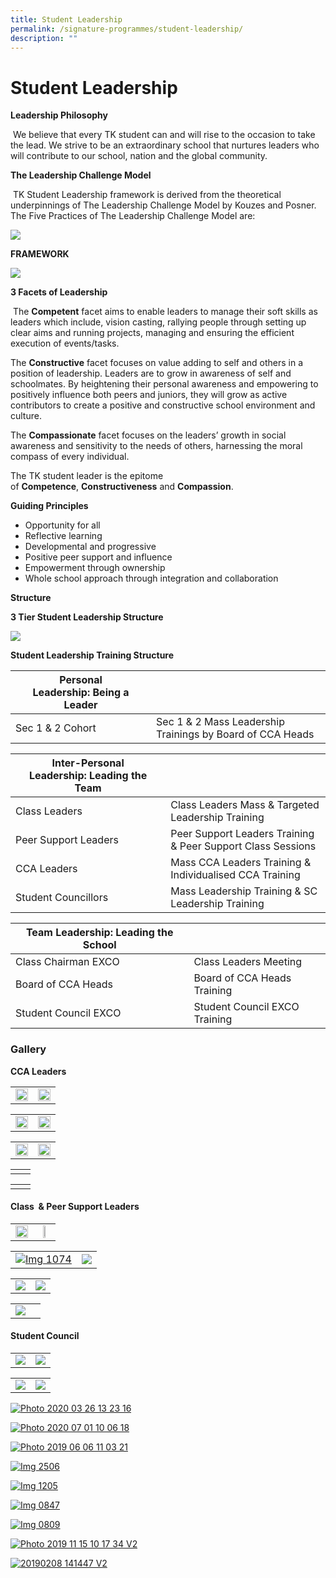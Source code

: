 ```yaml
---
title: Student Leadership
permalink: /signature-programmes/student-leadership/
description: ""
---
```

# Student Leadership

**Leadership Philosophy**

 We believe that every TK student can and will rise to the occasion to take the lead. We strive to be an extraordinary school that nurtures leaders who will contribute to our school, nation and the global community.

**The Leadership Challenge Model**

 TK Student Leadership framework is derived from the theoretical underpinnings of The Leadership Challenge Model by Kouzes and Posner. The Five Practices of The Leadership Challenge Model are:

![](/images/Signature%20Programmes/Student%20Leadership/leadership-challenge-model.jpg)

**FRAMEWORK**

![](/images/Signature%20Programmes/Student%20Leadership/framework.png)

**3 Facets of Leadership**

 The **Competent** facet aims to enable leaders to manage their soft skills as leaders which include, vision casting, rallying people through setting up clear aims and running projects, managing and ensuring the efficient execution of events/tasks.

The **Constructive** facet focuses on value adding to self and others in a position of leadership. Leaders are to grow in awareness of self and schoolmates. By heightening their personal awareness and empowering to positively influence both peers and juniors, they will grow as active contributors to create a positive and constructive school environment and culture.

The **Compassionate** facet focuses on the leaders’ growth in social awareness and sensitivity to the needs of others, harnessing the moral compass of every individual.

The TK student leader is the epitome of **Competence**, **Constructiveness** and **Compassion**.

**Guiding Principles**

*   Opportunity for all
*   Reflective learning
*   Developmental and progressive
*   Positive peer support and influence
*   Empowerment through ownership
*   Whole school approach through integration and collaboration

**Structure**

**3 Tier Student Leadership Structure**

![](/images/Signature%20Programmes/Student%20Leadership/3-tier-Student-Leadership-Structure.png)

**Student Leadership Training Structure**

| Personal Leadership: **Being a Leader**  |   |
|---|---|
|  Sec 1 & 2 Cohort | Sec 1 & 2 Mass Leadership Trainings by Board of CCA Heads  |

|  Inter-Personal Leadership: **Leading the Team**                    |                                                             |
|----------------------|-------------------------------------------------------------|
| Class Leaders        | Class Leaders Mass & Targeted Leadership Training           |
| Peer Support Leaders | Peer Support Leaders Training & Peer Support Class Sessions |
| CCA Leaders          | Mass CCA Leaders Training & Individualised CCA Training     |
| Student Councillors  | Mass Leadership Training & SC Leadership Training           |

|  Team Leadership: **Leading the School**           |                               |
|----------------------|-------------------------------|
| Class Chairman EXCO  | Class Leaders Meeting         |
| Board of CCA Heads   | Board of CCA Heads Training   |
| Student Council EXCO | Student Council EXCO Training |

### **Gallery** 

**CCA Leaders**

|   |   |
|---|---|
| <a href="/images/Signature%20Programmes/Student%20Leadership/366-e1595236863306.jpg"> <img src="/images/Signature%20Programmes/Student%20Leadership/366-e1595236863306.jpg" style="width:100%"></a>  | <a href="/images/Signature%20Programmes/Student%20Leadership/IMG_2346.jpg"> <img src="/images/Signature%20Programmes/Student%20Leadership/IMG_2346.jpg" style="width:100%"></a>  |


|   |   |
|---|---|
| <a href="/images/Signature%20Programmes/Student%20Leadership/IMG_2473.jpg"> <img src="/images/Signature%20Programmes/Student%20Leadership/IMG_2473.jpg" style="width:100%"></a>  | <a href="/images/Signature%20Programmes/Student%20Leadership/IMG_2427.jpg"> <img src="/images/Signature%20Programmes/Student%20Leadership/IMG_2427.jpg" style="width:100%"></a>  |


|   |   |
|---|---|
| <a href="/images/Signature%20Programmes/Student%20Leadership/IMG_0929.jpg"> <img src="/images/Signature%20Programmes/Student%20Leadership/IMG_0929.jpg" style="width:100%"></a>  | <a href="/images/Signature%20Programmes/Student%20Leadership/IMG_0925.jpg"> <img src="/images/Signature%20Programmes/Student%20Leadership/IMG_0925.jpg" style="width:100%"></a>  |

|   |   |
|---|---|
|   |   |

|   |   |
|---|---|
|   |   |

  

#### Class  & Peer Support Leaders

|   |   |
|:---:|:---:|
| <a href="/images/Signature%20Programmes/Student%20Leadership/2C.jpeg"> <img src="/images/Signature%20Programmes/Student%20Leadership/2C.jpeg" style="width:100%"></a>  | <a href="/images/Signature%20Programmes/Student%20Leadership/IMG_0883.jpg"> <img src="/images/Signature%20Programmes/Student%20Leadership/IMG_0883.jpg" style="width:45%"></a>  |

 |   |   |
|---|---|
| [![Img 1074](/images/Signature%20Programmes/Student%20Leadership/IMG_1074.jpg)](/images/Signature%20Programmes/Student%20Leadership/IMG_1074.jpg) | [![](/images/Signature%20Programmes/Student%20Leadership/IMG_2353.jpg)](/images/Signature%20Programmes/Student%20Leadership/IMG_2353.jpg)  | 

 |   |   |
|---|---|
| [![](/images/Signature%20Programmes/Student%20Leadership/IMG_2371.jpg)](/images/Signature%20Programmes/Student%20Leadership/IMG_2371.jpg) | [![](/images/Signature%20Programmes/Student%20Leadership/IMG_2392.jpg)](/images/Signature%20Programmes/Student%20Leadership/IMG_2392.jpg)  | 
  
 |   |   |
|---|---|
| [![](/images/Signature%20Programmes/Student%20Leadership/IMG_2396.jpg)](/images/Signature%20Programmes/Student%20Leadership/IMG_2396.jpg) |  | 

#### Student Council

 |   |   |
|---|---|
| [![](/images/Signature%20Programmes/Student%20Leadership/EXCO-2021-2022-scaled.jpg)](/images/Signature%20Programmes/Student%20Leadership/EXCO-2021-2022-scaled.jpg) | [![](/images/Signature%20Programmes/Student%20Leadership/SC-2019-v2.jpg)](/images/Signature%20Programmes/Student%20Leadership/SC-2019-v2.jpg)  | 

 |   |   |
|---|---|
| [![](/images/Signature%20Programmes/Student%20Leadership/PHOTO-2020-03-26-13-23-16.jpg)](/images/Signature%20Programmes/Student%20Leadership/PHOTO-2020-03-26-13-23-16.jpg) | [![](/images/Signature%20Programmes/Student%20Leadership/PHOTO-2020-07-01-10-06-18.jpg)](/images/Signature%20Programmes/Student%20Leadership/PHOTO-2020-07-01-10-06-18.jpg)  | 

[![Photo 2020 03 26 13 23 16](https://tanjongkatongsec.moe.edu.sg/wp-content/uploads/2020/08/PHOTO-2020-03-26-13-23-16-1024x768.jpg)](https://tanjongkatongsec.moe.edu.sg/wp-content/uploads/2020/08/PHOTO-2020-03-26-13-23-16.jpg)

[![Photo 2020 07 01 10 06 18](https://tanjongkatongsec.moe.edu.sg/wp-content/uploads/2020/08/PHOTO-2020-07-01-10-06-18-1024x768.jpg)](https://tanjongkatongsec.moe.edu.sg/wp-content/uploads/2020/08/PHOTO-2020-07-01-10-06-18.jpg)

  

[![Photo 2019 06 06 11 03 21](https://tanjongkatongsec.moe.edu.sg/wp-content/uploads/2020/08/PHOTO-2019-06-06-11-03-21-1024x768.jpg)](https://tanjongkatongsec.moe.edu.sg/wp-content/uploads/2020/08/PHOTO-2019-06-06-11-03-21.jpg)

[![Img 2506](https://tanjongkatongsec.moe.edu.sg/wp-content/uploads/2020/08/IMG_2506-1024x768.jpg)](https://tanjongkatongsec.moe.edu.sg/wp-content/uploads/2020/08/IMG_2506.jpg)

  

[![Img 1205](https://tanjongkatongsec.moe.edu.sg/wp-content/uploads/2020/08/IMG_1205-1024x768.jpg)](https://tanjongkatongsec.moe.edu.sg/wp-content/uploads/2020/08/IMG_1205.jpg)

[![Img 0847](https://tanjongkatongsec.moe.edu.sg/wp-content/uploads/2020/08/IMG_0847-1024x768.jpg)](https://tanjongkatongsec.moe.edu.sg/wp-content/uploads/2020/08/IMG_0847.jpg)

  

[![Img 0809](https://tanjongkatongsec.moe.edu.sg/wp-content/uploads/2020/08/IMG_0809-1024x768.jpg)](https://tanjongkatongsec.moe.edu.sg/wp-content/uploads/2020/08/IMG_0809.jpg)

[![Photo 2019 11 15 10 17 34 V2](https://tanjongkatongsec.moe.edu.sg/wp-content/uploads/2020/09/PHOTO-2019-11-15-10-17-34-v2-1024x768.jpg)](https://tanjongkatongsec.moe.edu.sg/wp-content/uploads/2020/09/PHOTO-2019-11-15-10-17-34-v2.jpg)

  

[![20190208 141447 V2](https://tanjongkatongsec.moe.edu.sg/wp-content/uploads/2020/09/20190208_141447-v2-1024x768.jpg)](https://tanjongkatongsec.moe.edu.sg/wp-content/uploads/2020/09/20190208_141447-v2.jpg)